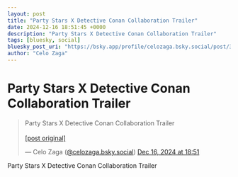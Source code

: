 ```yaml
---
layout: post
title: "Party Stars X Detective Conan Collaboration Trailer"
date: 2024-12-16 18:51:45 +0000
description: "Party Stars X Detective Conan Collaboration Trailer"
tags: [bluesky, social]
bluesky_post_uri: "https://bsky.app/profile/celozaga.bsky.social/post/3ldgypvbnok2s"
author: "Celo Zaga"
---
```


<h1 class="bluesky-post-title">Party Stars X Detective Conan Collaboration Trailer</h1>


<blockquote class="bluesky-embed" data-bluesky-uri="at://did:plc:lmh6rennptq77inaztnovw4b/app.bsky.feed.post/3ldgypvbnok2s" data-bluesky-embed-color-mode="system">
<p lang="">Party Stars X Detective Conan Collaboration Trailer<br><br><a href="https://bsky.app/profile/celozaga.bsky.social/post/3ldgypvbnok2s">[post original]</a></p>
&mdash; Celo Zaga (<a href="https://bsky.app/profile/did:plc:lmh6rennptq77inaztnovw4b">@celozaga.bsky.social</a>) <a href="https://bsky.app/profile/celozaga.bsky.social/post/3ldgypvbnok2s">Dec 16, 2024 at 18:51</a>
</blockquote>
<script async src="https://embed.bsky.app/static/embed.js" charset="utf-8"></script>


<p class="bluesky-post-description">Party Stars X Detective Conan Collaboration Trailer</p>
